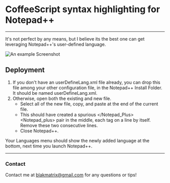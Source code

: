 # CoffeeScript syntax highlighting for Notepad++
***

It's not perfect by any means, but I believe its the best one can get leveraging Notepad++'s user-defined language.


![An example Screenshot](/blakmatrix/CoffeeScript_notepad_UDL/raw/master/example_screenshot.png)


## Deployment


1. If you don't have an userDefineLang.xml file already, you can drop this file among your other configuration file, in the Notepad++ Install Folder. It should be named userDefineLang.xml.
2. Otherwise, open both the existing and new file.
    - Select all of the new file, copy, and paste at the end of the current file.
    - This should have created a spurious </Notepad_Plus><Notepad_plus> pair in the middle, each tag on a line by itself. Remove these two consecutive lines.
    - Close Notepad++.


Your Languages menu should show the newly added language at the bottom, next time you launch Notepad++.


***
### Contact
Contact me at blakmatrix@gmail.com for any questions or tips!